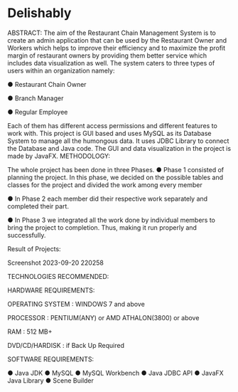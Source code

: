 # Delishably

ABSTRACT: The aim of the Restaurant Chain Management System is to create an admin application that can be used by the Restaurant Owner and Workers which helps to improve their efficiency and to maximize the profit margin of restaurant owners by providing them better service which includes data visualization as well. The system caters to three types of users within an organization namely:

● Restaurant Chain Owner

● Branch Manager

● Regular Employee

Each of them has different access permissions and different features to work with. This project is GUI based and uses MySQL as its Database System to manage all the humongous data. It uses JDBC Library to connect the Database and Java code. The GUI and data visualization in the project is made by JavaFX. METHODOLOGY:

The whole project has been done in three Phases. ● Phase 1 consisted of planning the project. In this phase, we decided on the possible tables and classes for the project and divided the work among every member

● In Phase 2 each member did their respective work separately and completed their part.

● In Phase 3 we integrated all the work done by individual members to bring the project to completion. Thus, making it run properly and successfully.

Result of Projects:

Screenshot 2023-09-20 220258

TECHNOLOGIES RECOMMENDED:

HARDWARE REQUIREMENTS:

OPERATING SYSTEM : WINDOWS 7 and above

PROCESSOR : PENTIUM(ANY) or AMD ATHALON(3800) or above

RAM : 512 MB+

DVD/CD/HARDISK : if Back Up Required

SOFTWARE REQUIREMENTS:

● Java JDK ● MySQL ● MySQL Workbench ● Java JDBC API ● JavaFX Java Library ● Scene Builder

